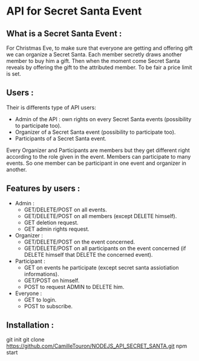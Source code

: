 # **API for Secret Santa Event**
## **What is a Secret Santa Event :**
For Christmas Eve, to make sure that everyone are getting and offering gift we can organize a Secret Santa. Each member secretly draws another member to buy him a gift. Then when the moment come Secret Santa reveals by offering the gift to the attributed member. To be fair a price limit is set. 
## **Users :**
Their is differents type of API users:
- Admin of the API : own rights on every Secret Santa events (possibility to participate too).
- Organizer of a Secret Santa event (possibility to participate too).
- Participants of a Secret Santa event.

Every Organizer and Participants are members but they get different right according to the role given in the event. Members can participate to many events. So one member can be participant in one event and organizer in another.

## **Features by users :**
- Admin :
  - GET/DELETE/POST on all events.
  - GET/DELETE/POST on all members (except DELETE himself).
  - GET deletion request.
  - GET admin rights request.
- Organizer :
  - GET/DELETE/POST on the event concerned.
  - GET/DELETE/POST on all participants on the event concerned (if DELETE himself that DELETE the concerned event).
- Participant :
  - GET on events he participate (except secret santa assiotiation informations).
  - GET/POST on himself.
  - POST to request ADMIN to DELETE him.
- Everyone :
  - GET to login.
  - POST to subscribe.
  

## Installation :
git init
git clone https://github.com/CamilleTouron/NODEJS_API_SECRET_SANTA.git
npm start

  
